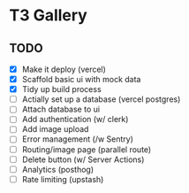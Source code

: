 # T3 Gallery

## TODO

 - [x] Make it deploy (vercel)
 - [x] Scaffold basic ui with mock data
 - [x] Tidy up build process
 - [ ] Actially set up a database (vercel postgres)
 - [ ] Attach database to ui
 - [ ] Add authentication (w/ clerk)
 - [ ] Add image upload
 - [ ] Error management (/w Sentry)
 - [ ] Routing/image page (parallel route)
 - [ ] Delete button (w/ Server Actions)
 - [ ] Analytics (posthog)
 - [ ] Rate limiting (upstash)